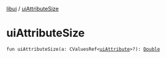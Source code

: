 [libui](index.md) / [uiAttributeSize](./ui-attribute-size.md)

# uiAttributeSize

`fun uiAttributeSize(a: CValuesRef<`[`uiAttribute`](ui-attribute.md)`>?): `[`Double`](https://kotlinlang.org/api/latest/jvm/stdlib/kotlin/-double/index.html)